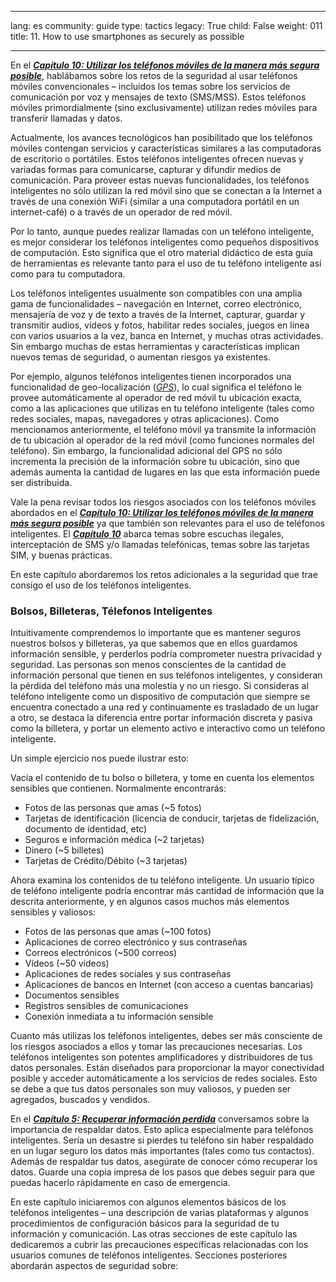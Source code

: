 

---

lang: es
community: guide
type: tactics
legacy: True
child: False
weight: 011
title: 11. How to use smartphones as securely as possible

---

En el [***Capítulo 10: Utilizar los teléfonos móviles de la manera más segura posible***](/es/chapter-10), hablábamos sobre los retos de la seguridad al usar teléfonos móviles convencionales  – incluidos los temas sobre los servicios de comunicación por voz y mensajes de texto (SMS/MSS). Estos teléfonos móviles primordialmente (sino exclusivamente) utilizan redes móviles para transferir llamadas y datos. 

Actualmente, los avances tecnológicos han posibilitado que los teléfonos móviles contengan servicios y características similares a las computadoras de escritorio o portátiles. Estos teléfonos inteligentes ofrecen nuevas y variadas formas para comunicarse, capturar y difundir medios de comunicación. Para proveer estas nuevas funcionalidades, los teléfonos inteligentes no sólo utilizan la red móvil sino que se conectan a la Internet a través de una conexión WiFi (similar a una computadora portátil en un internet-café) o a través de un operador de red móvil. 

Por lo tanto, aunque puedes realizar llamadas con un teléfono inteligente, es mejor considerar los teléfonos inteligentes como pequeños dispositivos de computación. Esto significa que el otro material didáctico de esta guía de herramientas es relevante tanto para el uso de tu teléfono inteligente así como para tu computadora. 

Los teléfonos inteligentes usualmente son compatibles con una amplia gama de funcionalidades – navegación en Internet, correo electrónico, mensajería de voz y de texto a través de la Internet, capturar, guardar y transmitir audios, vídeos y fotos, habilitar redes sociales, juegos en línea con varios usuarios a la vez, banca en Internet, y muchas otras actividades. Sin embargo muchas de estas herramientas y características implican nuevos temas de seguridad, o aumentan riesgos ya existentes.

Por ejemplo, algunos teléfonos inteligentes tienen incorporados una funcionalidad de geo-localización  ([*GPS*](/en/Glossary#GPS)), lo cual significa el teléfono le provee automáticamente al operador de red móvil tu ubicación exacta, como a las aplicaciones que utilizas en tu teléfono inteligente (tales como redes sociales, mapas, navegadores y otras aplicaciones). Como mencionamos anteriormente, el teléfono móvil ya transmite la información de tu ubicación al operador de la red móvil (como funciones normales del teléfono). Sin embargo, la funcionalidad adicional del GPS no sólo incrementa la precisión de la información sobre tu ubicación, sino que además aumenta la cantidad de lugares en las que esta información puede ser distribuida. 

Vale la pena revisar todos los riesgos asociados con los teléfonos móviles abordados en el [***Capítulo 10: Utilizar los teléfonos móviles de la manera más segura posible***](/es/chapter-10) ya que también son relevantes para el uso de teléfonos inteligentes. El [***Capítulo 10***](/es/chapter-10) abarca temas sobre escuchas ilegales, interceptación de SMS y/o llamadas telefónicas, temas sobre las tarjetas SIM, y buenas prácticas. 

En este capítulo abordaremos los retos adicionales a la seguridad que trae consigo el uso de los teléfonos inteligentes. 

### Bolsos, Billeteras, Télefonos Inteligentes ###

Intuitivamente comprendemos lo importante que es mantener seguros nuestros bolsos y billeteras, ya que sabemos que en ellos guardamos información sensible, y perderlos podría comprometer nuestra privacidad y seguridad. Las personas son menos conscientes de la cantidad de información personal que tienen en sus teléfonos inteligentes, y consideran la pérdida del teléfono más una molestia y no un riesgo. Si consideras al teléfono inteligente como un dispositivo de computación que siempre se encuentra conectado a una red y continuamente es trasladado de un lugar a otro, se destaca la diferencia entre portar información discreta y pasiva como la billetera, y portar un elemento activo e interactivo como un teléfono inteligente. 

Un simple ejercicio nos puede ilustrar esto:

Vacía el contenido de tu bolso o billetera, y tome en cuenta los elementos sensibles que contienen. Normalmente encontrarás:
- Fotos de las personas que amas (~5 fotos)
- Tarjetas de identificación (licencia de conducir, tarjetas de fidelización, documento de identidad, etc)
- Seguros e información médica  (~2 tarjetas)
- Dinero (~5 billetes)
- Tarjetas de Crédito/Débito (~3 tarjetas)

Ahora examina los contenidos de tu teléfono inteligente. Un usuario típico de teléfono inteligente podría encontrar más cantidad de información que la descrita anteriormente, y en algunos casos muchos más elementos sensibles y valiosos:  
- Fotos de las personas que amas (~100 fotos)
- Aplicaciones de correo electrónico y sus contraseñas
- Correos electrónicos (~500 correos)
- Vídeos (~50 vídeos)
- Aplicaciones de redes sociales y sus contraseñas
- Aplicaciones de bancos en Internet (con acceso a cuentas bancarias)
- Documentos sensibles
- Registros sensibles de comunicaciones
- Conexión inmediata a tu información sensible 

Cuanto más utilizas los teléfonos inteligentes, debes ser más consciente de los riesgos asociados a ellos y tomar las precauciones necesarias. Los teléfonos inteligentes son potentes amplificadores y distribuidores de tus datos personales.  Están diseñados para proporcionar la mayor conectividad posible y acceder automáticamente a los servicios de redes sociales. Esto se debe a que tus datos personales son muy valiosos, y pueden ser agregados, buscados y vendidos.

En el [***Capítulo 5: Recuperar información perdida***](/es/chapter-5) conversamos sobre la importancia de respaldar datos. Esto aplica especialmente para teléfonos inteligentes. Sería un desastre si pierdes tu teléfono sin haber respaldado en un lugar seguro los datos más importantes (tales como tus contactos). Además de respaldar tus datos, asegúrate de conocer cómo recuperar los datos. Guarde una copia impresa de los pasos que debes seguir para que puedas hacerlo rápidamente en caso de emergencia.

En este capítulo iniciaremos con algunos elementos básicos de los teléfonos inteligentes – una descripción de varias plataformas y algunos procedimientos de configuración básicos para la seguridad de tu información y comunicación. Las otras secciones de este capítulo las dedicaremos a cubrir las precauciones específicas relacionadas con los usuarios comunes de teléfonos inteligentes. Secciones posteriores abordarán aspectos de seguridad sobre: 


